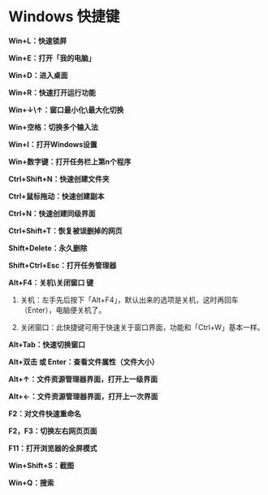 # Windows 快捷键

**Win+L：快速锁屏**

**Win+E：打开「我的电脑」**

**Win+D：进入桌面**

**Win+R：快速打开运行功能**

**Win+↓\↑：窗口最小化\最大化切换**

**Win+空格：切换多个输入法**

**Win+I：打开Windows设置**

**Win+数字键：打开任务栏上第n个程序**

**Ctrl+Shift+N：快速创建文件夹**

**Ctrl+鼠标拖动：快速创建副本**

**Ctrl+N：快速创建同级界面**

**Ctrl+Shift+T：恢复被误删掉的网页**

**Shift+Delete：永久删除**

**Shift+Ctrl+Esc：打开任务管理器**

**Alt+F4：关机\关闭窗口 键**

1. 关机：左手先后按下「Alt+F4」，默认出来的选项是关机，这时再回车（Enter），电脑便关机了。

2. 关闭窗口：此快捷键可用于快速关于窗口界面，功能和「Ctrl+W」基本一样。

**Alt+Tab：快速切换窗口**

**Alt+双击 或 Enter：查看文件属性（文件大小）**

**Alt+↑：文件资源管理器界面，打开上一级界面**

**Alt+←：文件资源管理器界面，打开上一次界面**

**F2：对文件快速重命名**

**F2，F3：切换左右网页页面**

**F11：打开浏览器的全屏模式**

**Win+Shift+S：截图**

**Win+Q：搜索**







